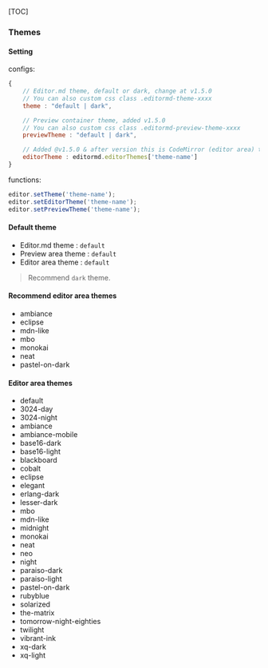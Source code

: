 [TOC]

### Themes

#### Setting

configs:

```javascript
{
    // Editor.md theme, default or dark, change at v1.5.0
    // You can also custom css class .editormd-theme-xxxx
    theme : "default | dark",

    // Preview container theme, added v1.5.0
    // You can also custom css class .editormd-preview-theme-xxxx
    previewTheme : "default | dark",

    // Added @v1.5.0 & after version this is CodeMirror (editor area) theme
    editorTheme : editormd.editorThemes['theme-name']
}
```

functions:

```javascript
editor.setTheme('theme-name');
editor.setEditorTheme('theme-name');
editor.setPreviewTheme('theme-name');
```

#### Default theme

- Editor.md theme : `default`
- Preview area theme : `default`
- Editor area theme : `default`

> Recommend `dark` theme.

#### Recommend editor area themes

- ambiance
- eclipse
- mdn-like
- mbo
- monokai
- neat
- pastel-on-dark

#### Editor area themes

- default
- 3024-day
- 3024-night
- ambiance
- ambiance-mobile
- base16-dark
- base16-light
- blackboard
- cobalt
- eclipse
- elegant
- erlang-dark
- lesser-dark
- mbo
- mdn-like
- midnight
- monokai
- neat
- neo
- night
- paraiso-dark
- paraiso-light
- pastel-on-dark
- rubyblue
- solarized
- the-matrix
- tomorrow-night-eighties
- twilight
- vibrant-ink
- xq-dark
- xq-light
